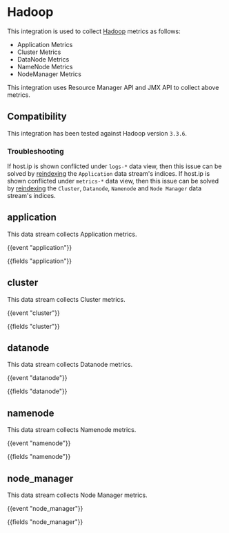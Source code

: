 # Hadoop

This integration is used to collect [Hadoop](https://hadoop.apache.org/) metrics as follows:

   - Application Metrics
   - Cluster Metrics
   - DataNode Metrics
   - NameNode Metrics
   - NodeManager Metrics   

This integration uses Resource Manager API and JMX API to collect above metrics.

## Compatibility

This integration has been tested against Hadoop version `3.3.6`.

### Troubleshooting

If host.ip is shown conflicted under ``logs-*`` data view, then this issue can be solved by [reindexing](https://www.elastic.co/guide/en/elasticsearch/reference/current/use-a-data-stream.html#reindex-with-a-data-stream) the ``Application`` data stream's indices.
If host.ip is shown conflicted under ``metrics-*`` data view, then this issue can be solved by [reindexing](https://www.elastic.co/guide/en/elasticsearch/reference/current/tsds-reindex.html) the ``Cluster``, ``Datanode``, ``Namenode`` and ``Node Manager`` data stream's indices.

## application

This data stream collects Application metrics.

{{event "application"}}

{{fields "application"}}

## cluster

This data stream collects Cluster metrics.

{{event "cluster"}}

{{fields "cluster"}}

## datanode

This data stream collects Datanode metrics.

{{event "datanode"}}

{{fields "datanode"}}

## namenode

This data stream collects Namenode metrics.

{{event "namenode"}}

{{fields "namenode"}}
## node_manager

This data stream collects Node Manager metrics.

{{event "node_manager"}}

{{fields "node_manager"}}
